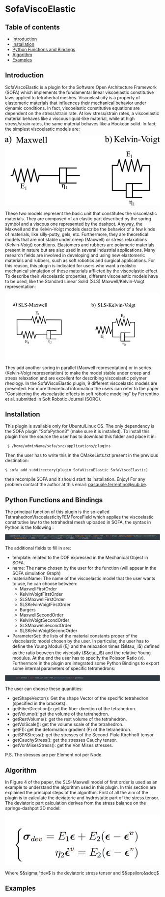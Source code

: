 # SofaViscoElastic

## Table of contents
* [Introduction](#introduction)
* [Installation](#installation)
* [Python Functions and Bindings](#python-functions-and-bindings)
* [Algorithm](#algorithm)
* [Examples](#examples)

## Introduction
SofaViscoElastic is a plugin for the Software Open Architecture Framework (SOFA) which implements the fundamental linear viscoelastic constitutive laws applied to tetrahedral meshes.
Viscoelasticity is a property of elastomeric materials that influences their mechanical behavior under dynamic conditions. In fact, viscoelastic constitutive equations are dependent on the stress/strain rate. At low stress/strain rates, a viscoelastic material behaves like a viscous liquid-like material, while at high stress/strain rates, the same material behaves like a Hookean solid. In fact, the simplest viscoelastic models are:

![Basic Models](./img/img1.png)

These two models represent the basic unit that constitutes the viscoelastic materials. They are composed of an elastic part described by the spring symbol and a viscous one represented by the dashpot.
Anyway, the Maxwell and the Kelvin-Voigt models describe the behavior of a few kinds of materials, like silly-putty, gels, etc. Furthermore, they are theoretical models that are not stable under creep (Maxwell) or stress relaxations (Kelvin-Voigt) conditions. 
Elastomers and rubbers are polymeric materials present in nature but are also used in several industrial applications. Many research fields are involved in developing and using new elastomeric materials and rubbers, such as soft robotics and surgical applications. For this reason, this plugin is indicated for users who want a realistic mechanical simulation of these materials afflicted by the viscoelastic effect.
To describe their viscoelastic properties, different viscoelastic models have to be used, like the Standard Linear Solid (SLS) Maxwell/Kelvin-Voigt representation:

![SLS Models](./img/img2.png)

They add another spring in parallel (Maxwell representation) or in series (Kelvin-Voigt representation) to make the model stable under creep and stress relaxation and are excellent for describing viscoelastic polymer rheology. In the SofaViscoElastic plugin, 9 different viscoelastic models are presented. For more theoretical information the users can refer to the paper "Considering the viscoelastic effects in soft robotic modeling" by Ferrentino et al. submitted in Soft Robotic Journal (SORO). 

## Installation
This plugin is available only for Ubuntu/Linux OS. The only dependency is the SOFA plugin "SofaPython3" (make sure it is installed).
To install this plugin from the source the user has to download this folder and place it in:
```
 $ /home/adminName/sofa/src/applications/plugins
```
Then the user has to write this in the CMakeLists.txt present in the previous destination:
```
$ sofa_add_subdirectory(plugin SofaViscoElastic SofaViscoElastic)
```
then recompile SOFA and it should start its installation. Enjoy!
For any problem contact the author at this email: pasquale.ferrentino@vub.be.

## Python Functions and Bindings
The principal function of this plugin is the so-called TethrahedronViscoelasticityFEMForceField which applies the viscoelastic constitutive law to the tetrahedral mesh uploaded in SOFA, the syntax in Python is the following :

![Python function](./img/img3.png)

The additional fields to fill in are:
* template: related to the DOF expressed in the Mechanical Object in SOFA.
* name: The name chosen by the user for the function (will appear in the SOFA simulation Graph)
* materialName: The name of the viscoelastic model that the user wants to use, he can choose between:
  - MaxwellFirstOrder
  - KelvinVoigtFirstOrder
  - SLSMaxwellFirstOrder
  - SLSKelvinVoigtFirstOrder
  - Burgers
  - MaxwellSecondOrder
  - KelvinVoigtSecondOrder
  - SLSMaxwellSecondOrder
  - SLSKelvinVoigtSecondOrder 
* ParameterSet: the lists of the material constants proper of the viscoelastic model chosen by the user. In particular, the user has to define the Young Moduli ($E_i$) and the relaxation times ($&tau;_i$) defined as the ratio between the viscosity ($&eta;_i$) and the relative Young modulus. At the end the user has to specify the Poisson Ratio (&nu;).
Furthermore in the plugin are integrated some Python Bindings to export some internal parameters of specific tetrahedrons:

![Python Binding](./img/img4.png)

The user can choose these quantities:
* getShapeVector(): Get the shape Vector of the specific tetrahedron (specified in the brackets).
* getFiberDirection(): get the fiber direction of the tetrahedron.
* getVolume(): get the volume of the tetrahedron.
* getRestVolume(): get the rest volume of the tetrahedron.
* getVolScale(): get the volume scale of the tetrahedron.
* getF(): get the deformation gradient (F) of the tetrahedron.
* getSPKStress(): get the stresses of the Second-Piola Kirchhoff tensor.
* getCauchyStress(): get the stresses Cauchy tensor.
* getVonMisesStress(): get the Von Mises stresses.

P.S. The stresses are per Element not per Node.
## Algorithm
In Figure 4 of the paper, the SLS-Maxwell model of first order is used as an example to understand the algorithm used in this plugin. 
In this section are explained the principal steps of the algorithm. First of all the aim of the plugin is to calculate the deviatoric and hydrostatic part of the stress tensor.
The deviatoric part calculation derives from the stress balance on the springs-dashpot 3D model:

![Stress balance](./img/equation1.PNG)

Where $&sigma;^dev$ is the deviatoric stress tensor and $&epsilon;&sdot;$

## Examples
 
